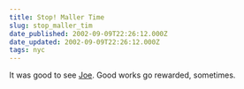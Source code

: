 ```yaml
---
title: Stop! Maller Time
slug: stop_maller_tim
date_published: 2002-09-09T22:26:12.000Z
date_updated: 2002-09-09T22:26:12.000Z
tags: nyc
---
```


It was good to see [Joe](http://www.joemaller.com/archive/2002_09_01_blog_archive.shtml#81372114). Good works go rewarded, sometimes.
